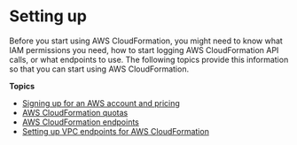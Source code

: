 # Setting up<a name="settingup"></a>

Before you start using AWS CloudFormation, you might need to know what IAM permissions you need, how to start logging AWS CloudFormation API calls, or what endpoints to use\. The following topics provide this information so that you can start using AWS CloudFormation\.

**Topics**
+ [Signing up for an AWS account and pricing](cfn-sign-up-for-aws.md)
+ [AWS CloudFormation quotas](cloudformation-limits.md)
+ [AWS CloudFormation endpoints](using-cfn-endpoints.md)
+ [Setting up VPC endpoints for AWS CloudFormation](cfn-vpce-bucketnames.md)